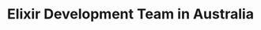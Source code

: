 ---
title: Elixir Development Team in Australia
permalink: /landings/locations/australia/developer/elixir
technology: Elixir
location: Australia
---